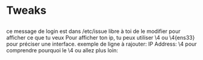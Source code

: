 # Tweaks

## 
ce message de login est dans /etc/issue
libre à toi de le modifier pour afficher ce que tu veux
Pour afficher ton ip, tu peux utiliser \4 ou \4{ens33} pour préciser une interface.
exemple de ligne à rajouter: IP Address: \4
pour comprendre pourquoi le \4 ou allez plus loin: